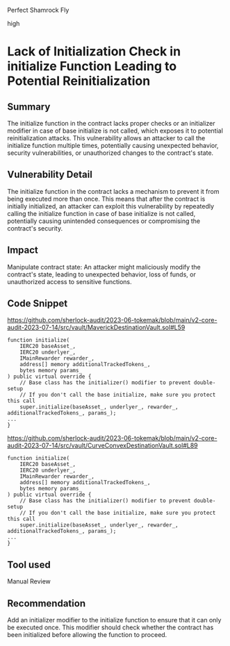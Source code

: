 Perfect Shamrock Fly

high

# Lack of Initialization Check in initialize Function Leading to Potential Reinitialization
## Summary
The initialize function in the contract lacks proper checks or an initializer modifier in case of base initialize is not called, which exposes it to potential reinitialization attacks. This vulnerability allows an attacker to call the initialize function multiple times, potentially causing unexpected behavior, security vulnerabilities, or unauthorized changes to the contract's state.


## Vulnerability Detail
The initialize function in the contract lacks a mechanism to prevent it from being executed more than once. This means that after the contract is initially initialized, an attacker can exploit this vulnerability by repeatedly calling the initialize function in case of base initialize is not called, potentially causing unintended consequences or compromising the contract's security.


## Impact
Manipulate contract state: An attacker might maliciously modify the contract's state, leading to unexpected behavior, loss of funds, or unauthorized access to sensitive functions.

## Code Snippet
https://github.com/sherlock-audit/2023-06-tokemak/blob/main/v2-core-audit-2023-07-14/src/vault/MaverickDestinationVault.sol#L59

    function initialize(
        IERC20 baseAsset_,
        IERC20 underlyer_,
        IMainRewarder rewarder_,
        address[] memory additionalTrackedTokens_,
        bytes memory params_
    ) public virtual override {
        // Base class has the initializer() modifier to prevent double-setup
        // If you don't call the base initialize, make sure you protect this call
        super.initialize(baseAsset_, underlyer_, rewarder_, additionalTrackedTokens_, params_);
    ...
    }

https://github.com/sherlock-audit/2023-06-tokemak/blob/main/v2-core-audit-2023-07-14/src/vault/CurveConvexDestinationVault.sol#L89

    function initialize(
        IERC20 baseAsset_,
        IERC20 underlyer_,
        IMainRewarder rewarder_,
        address[] memory additionalTrackedTokens_,
        bytes memory params_
    ) public virtual override {
        // Base class has the initializer() modifier to prevent double-setup
        // If you don't call the base initialize, make sure you protect this call
        super.initialize(baseAsset_, underlyer_, rewarder_, additionalTrackedTokens_, params_);
    ...
    }

## Tool used
Manual Review

## Recommendation
Add an initializer modifier to the initialize function to ensure that it can only be executed once. This modifier should check whether the contract has been initialized before allowing the function to proceed.